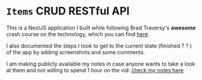 # `Items` CRUD RESTful API

This is a NestJS application I built while following Brad Traversy's **awesome** crash course on the technology, which you can find [here](https://www.youtube.com/watch?v=wqhNoDE6pb4&t=1514s).

I also documented the steps I took to get to the current state (finished ? ? ) of the app by adding screenshots and some comments.

I am making publicly available my notes in case anyone wants to take a look at them and not willing to spend 1 hour on the vid:
[check my notes here](https://docs.google.com/document/d/e/2PACX-1vQqHzA6QRe3uELx3mNQVW_pZ0U2qsTWQ5mfbyV386LwZwSvXRwjWuBBg9gI3nR3tvOVtzl9-RqQjvfh/pub)
